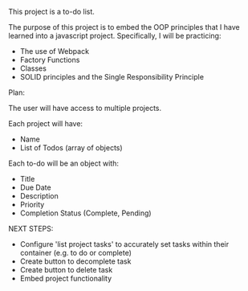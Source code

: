 This project is a to-do list.

The purpose of this project is to embed the OOP principles that I have learned into a javascript project. Specifically, I will be practicing:
- The use of Webpack
- Factory Functions
- Classes
- SOLID principles and the Single Responsibility Principle


Plan:

The user will have access to multiple projects.

Each project will have:
- Name
- List of Todos (array of objects)

Each to-do will be an object with:
- Title
- Due Date
- Description
- Priority
- Completion Status (Complete, Pending)


NEXT STEPS:
- Configure 'list project tasks' to accurately set tasks within their container (e.g. to do or complete)
- Create button to decomplete task
- Create button to delete task
- Embed project functionality
